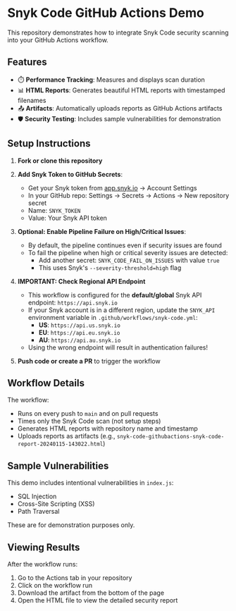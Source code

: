 # Snyk Code GitHub Actions Demo

This repository demonstrates how to integrate Snyk Code security scanning into your GitHub Actions workflow.

## Features

- ⏱️ **Performance Tracking**: Measures and displays scan duration
- 📊 **HTML Reports**: Generates beautiful HTML reports with timestamped filenames
- 📤 **Artifacts**: Automatically uploads reports as GitHub Actions artifacts
- 🛡️ **Security Testing**: Includes sample vulnerabilities for demonstration

## Setup Instructions

1. **Fork or clone this repository**

2. **Add Snyk Token to GitHub Secrets**:
   - Get your Snyk token from [app.snyk.io](https://app.snyk.io) → Account Settings
   - In your GitHub repo: Settings → Secrets → Actions → New repository secret
   - Name: `SNYK_TOKEN`
   - Value: Your Snyk API token

3. **Optional: Enable Pipeline Failure on High/Critical Issues**:
   - By default, the pipeline continues even if security issues are found
   - To fail the pipeline when high or critical severity issues are detected:
     - Add another secret: `SNYK_CODE_FAIL_ON_ISSUES` with value `true`
     - This uses Snyk's `--severity-threshold=high` flag

4. **IMPORTANT: Check Regional API Endpoint**
   - This workflow is configured for the **default/global** Snyk API endpoint: `https://api.snyk.io`
   - If your Snyk account is in a different region, update the `SNYK_API` environment variable in `.github/workflows/snyk-code.yml`:
     - **US**: `https://api.us.snyk.io`
     - **EU**: `https://api.eu.snyk.io`
     - **AU**: `https://api.au.snyk.io`
   - Using the wrong endpoint will result in authentication failures!

5. **Push code or create a PR** to trigger the workflow

## Workflow Details

The workflow:
- Runs on every push to `main` and on pull requests
- Times only the Snyk Code scan (not setup steps)
- Generates HTML reports with repository name and timestamp
- Uploads reports as artifacts (e.g., `snyk-code-githubactions-snyk-code-report-20240115-143022.html`)

## Sample Vulnerabilities

This demo includes intentional vulnerabilities in `index.js`:
- SQL Injection
- Cross-Site Scripting (XSS)
- Path Traversal

These are for demonstration purposes only.

## Viewing Results

After the workflow runs:
1. Go to the Actions tab in your repository
2. Click on the workflow run
3. Download the artifact from the bottom of the page
4. Open the HTML file to view the detailed security report